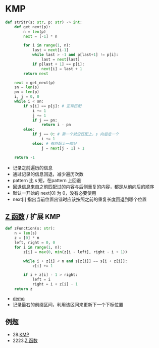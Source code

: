# KMP

```python
def strStr(s: str, p: str) -> int:
    def get_next(p):
        n = len(p)
        next = [-1] * n

        for i in range(1, n):
            last = next[i-1]
            while last > -1 and p[last+1] != p[i]:
                last = next[last]
            if p[last + 1] == p[i]:
                next[i] = last + 1
        return next

    next = get_next(p)
    sn = len(s)
    pn = len(p)
    i, j = 0, 0
    while i < sn:
        if s[i] == p[j]: # 正常匹配
            i += 1
            j += 1
            if j == pn:
                return i - pn
        else:
            if j == 0: # 第一个就没匹配上，s 向后走一个
                i += 1
            else: # 有匹配上一部分
                j = next[j - 1] + 1

    return -1
```

- 记录之前遍历的信息
- 通过记录的信息回退，减少遍历次数
- pattern 比 s 短，在pattern 上回退
- 回退信息来自之前匹配过的内容与后侧重复的内容，都是从前向后的顺序
- 默认一开始的 next[0]  为 0，没有必要使用
- next[i] 指出当前位置出错时应该按照之前的重复长度回退到哪个位置



## [Z 函数](https://oi-wiki.org/string/z-func/) / 扩展 KMP

```python
def zFunction(s: str):
    n = len(s)
    z = [0] * n
    left, right = 0, 0
    for i in range(1, n):
        z[i] = max(0, min(z[i - left], right - i + 1))

        while i + z[i] < n and s[z[i]] == s[i + z[i]]:
            z[i] += 1

        if i + z[i] - 1 > right:
            left = i
            right = i + z[i] - 1
    return z
```

- [demo](https://personal.utdallas.edu/~besp/demo/John2010/z-algorithm.htm)
- 记录最右的前缀区间，利用该区间来更新下一个下标位置



## 例题

- 28.[KMP](https://leetcode.cn/problems/find-the-index-of-the-first-occurrence-in-a-string/)
- 2223.[Z 函数](https://leetcode.cn/problems/sum-of-scores-of-built-strings/description/)









